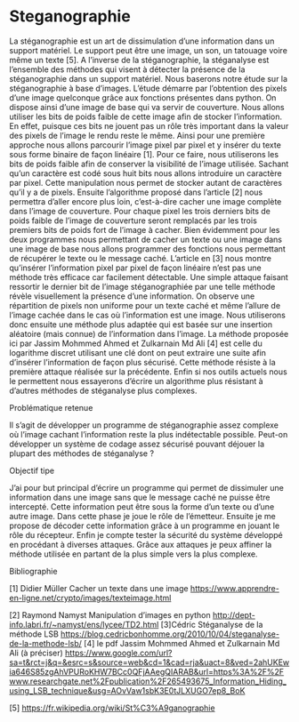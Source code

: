 # Steganographie
 La stéganographie est un art de dissimulation d’une information dans un support matériel. Le support peut être une image, un son, un tatouage voire même un texte [5]. A l’inverse de la stéganographie, la stéganalyse est l’ensemble des méthodes qui visent à détecter la présence de la stéganographie dans un support matériel. Nous baserons notre étude sur la stéganographie à base d’images. L’étude démarre par l’obtention des pixels d’une image quelconque grâce aux fonctions présentes dans python. On dispose ainsi d’une image de base qui va servir de couverture. Nous allons utiliser les bits de poids faible de cette image afin de stocker l’information. En effet, puisque ces bits ne jouent pas un rôle très important dans la valeur des pixels de l’image le rendu reste le même. Ainsi pour une première approche nous allons parcourir l’image pixel par pixel et y insérer du texte sous forme binaire de façon linéaire [1]. Pour ce faire, nous utiliserons les bits de poids faible afin de conserver la visibilité de l’image utilisée. Sachant qu’un caractère est codé sous huit bits nous allons introduire un caractère par pixel. Cette manipulation nous permet de stocker autant de caractères qu’il y a de pixels.  Ensuite l’algorithme proposé dans l’article [2] nous permettra d’aller encore plus loin, c’est-à-dire cacher une image complète dans l’image de couverture. Pour chaque pixel les trois derniers bits de poids faible de l’image de couverture seront remplacés par les trois premiers bits de poids fort de l’image à cacher. Bien évidemment pour les deux programmes nous permettant de cacher un texte ou une image dans une image de base nous allons programmer des fonctions nous permettant de récupérer le texte ou le message caché. L’article en [3] nous montre qu’insérer l’information pixel par pixel de façon linéaire n’est pas une méthode très efficace car facilement détectable. Une simple attaque faisant ressortir le dernier bit de l’image stéganographiée par une telle méthode révèle visuellement la présence d’une information. On observe une répartition de pixels non uniforme pour un texte caché et même l’allure de l’image cachée dans le cas où l’information est une image. Nous utiliserons donc ensuite une méthode plus adaptée qui est basée sur une insertion aléatoire (mais connue) de l’information dans l’image. La méthode proposée ici par Jassim Mohmmed Ahmed et Zulkarnain Md Ali [4] est celle du logarithme discret utilisant une clé dont on peut extraire une suite afin d’insérer l’information de façon plus sécurisé. Cette méthode résiste à la première attaque réalisée sur la précédente. Enfin si nos outils actuels nous le permettent nous essayerons d’écrire un algorithme plus résistant à d’autres méthodes de stéganalyse plus complexes. 

Problématique retenue

Il s’agit de développer un programme de stéganographie assez complexe où l’image cachant l’information reste la plus indétectable possible. Peut-on développer un système de codage assez sécurisé pouvant déjouer la plupart des méthodes de stéganalyse ? 

Objectif tipe 

J’ai pour but principal d’écrire un programme qui permet de dissimuler une information dans une image sans que le message caché ne puisse être intercepté. Cette information peut être sous la forme d’un texte ou d’une autre image. Dans cette phase je joue le rôle de l’émetteur.  Ensuite je me propose de décoder cette information grâce à un programme en jouant le rôle du récepteur. Enfin je compte tester la sécurité du système développé en procédant à diverses attaques. Grâce aux attaques je peux affiner la méthode utilisée en partant de la plus simple vers la plus complexe.

Bibliographie

[1] Didier Müller Cacher un texte dans une image https://www.apprendre-en-ligne.net/crypto/images/texteimage.html

[2] Raymond Namyst Manipulation d’images en python   http://dept-info.labri.fr/~namyst/ens/lycee/TD2.html
[3]Cédric Stéganalyse de la méthode LSB https://blog.cedricbonhomme.org/2010/10/04/steganalyse-de-la-methode-lsb/
[4] le pdf Jassim Mohmmed Ahmed et Zulkarnain Md Ali (à préciser) https://www.google.com/url?sa=t&rct=j&q=&esrc=s&source=web&cd=1&cad=rja&uact=8&ved=2ahUKEwia646S85zgAhVPURoKHW7BCc0QFjAAegQIARAB&url=https%3A%2F%2Fwww.researchgate.net%2Fpublication%2F265493675_Information_Hiding_using_LSB_technique&usg=AOvVaw1sbK3E0tJLXUGO7ep8_BoK

 [5] https://fr.wikipedia.org/wiki/St%C3%A9ganographie

